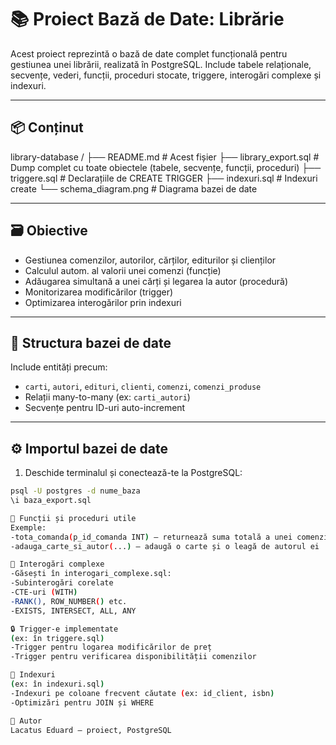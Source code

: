 # 📚 Proiect Bază de Date: Librărie

Acest proiect reprezintă o bază de date complet funcțională pentru gestiunea unei librării, realizată în PostgreSQL. Include tabele relaționale, secvențe, vederi, funcții, proceduri stocate, triggere, interogări complexe și indexuri.

---

## 📦 Conținut

library-database
/
├── README.md # Acest fișier
├── library_export.sql # Dump complet cu toate obiectele (tabele, secvențe, funcții, proceduri)
├── triggere.sql # Declarațiile de CREATE TRIGGER
├── indexuri.sql # Indexuri create
└── schema_diagram.png # Diagrama bazei de date

---

## 🗃️ Obiective

- Gestiunea comenzilor, autorilor, cărților, editurilor și clienților
- Calculul autom. al valorii unei comenzi (funcție)
- Adăugarea simultană a unei cărți și legarea la autor (procedură)
- Monitorizarea modificărilor (trigger)
- Optimizarea interogărilor prin indexuri

---

## 📐 Structura bazei de date

Include entități precum:

- `carti`, `autori`, `edituri`, `clienti`, `comenzi`, `comenzi_produse`
- Relații many-to-many (ex: `carti_autori`)
- Secvențe pentru ID-uri auto-increment

---

## ⚙️ Importul bazei de date

1. Deschide terminalul și conectează-te la PostgreSQL:
```bash
psql -U postgres -d nume_baza
\i baza_export.sql

🔧 Funcții și proceduri utile
Exemple:
-tota_comanda(p_id_comanda INT) – returnează suma totală a unei comenzi
-adauga_carte_si_autor(...) – adaugă o carte și o leagă de autorul ei

🧠 Interogări complexe
-Găsești în interogari_complexe.sql:
-Subinterogări corelate
-CTE-uri (WITH)
-RANK(), ROW_NUMBER() etc.
-EXISTS, INTERSECT, ALL, ANY

🔒 Trigger-e implementate
(ex: în triggere.sql)
-Trigger pentru logarea modificărilor de preț
-Trigger pentru verificarea disponibilității comenzilor

🚀 Indexuri
(ex: în indexuri.sql)
-Indexuri pe coloane frecvent căutate (ex: id_client, isbn)
-Optimizări pentru JOIN și WHERE

📝 Autor
Lacatus Eduard – proiect, PostgreSQL
